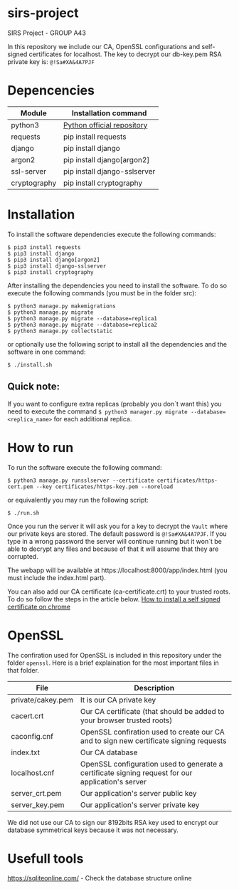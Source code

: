 # sirs-project
SIRS Project - GROUP A43

In this repository we include our CA, OpenSSL configurations and self-signed certificates for localhost.
The key to decrypt our db-key.pem RSA private key is: `@!Sa#XA&4A7PJF`


# Depencencies
| Module | Installation command |
| ------ | -------------------- |
|python3 | [Python official repository](https://www.python.org/downloads/)
|requests| pip install requests |
|django  | pip install django   |
|argon2  | pip install django[argon2] |
|ssl-server | pip install django-sslserver|
|cryptography | pip install cryptography|


# Installation
To install the software dependencies execute the following commands:
``` ssh
$ pip3 install requests
$ pip3 install django
$ pip3 install django[argon2]
$ pip3 install django-sslserver
$ pip3 install cryptography
```

After installing the dependencies you need to install the software. To do so execute the following commands (you must be in the folder src):
``` ssh
$ python3 manage.py makemigrations
$ python3 manage.py migrate
$ python3 manage.py migrate --database=replica1
$ python3 manage.py migrate --database=replica2
$ python3 manage.py collectstatic
```

or optionally use the following script to install all the dependencies and the software in one command:

``` ssh
$ ./install.sh
```


## Quick note:
If you want to configure extra replicas (probably you don´t want this) you need to execute the command `$ python3 manager.py migrate --database=<replica_name>` for each additional replica.


# How to run
To run the software execute the following command:
``` ssh
$ python3 manage.py runsslserver --certificate certificates/https-cert.pem --key certificates/https-key.pem --noreload
```

or equivalently you may run the following script:

``` ssh
$ ./run.sh
```

Once you run the server it will ask you for a key to decrypt the `Vault` where our private keys are stored. The default password is `@!Sa#XA&4A7PJF`. If you type in a wrong password the server will continue running but it won´t be able to decrypt any files and because of that it will assume that they are corrupted.


The webapp will be available at https://localhost:8000/app/index.html (you must include the index.html part).

You can also add our CA certificate (ca-certificate.crt) to your trusted roots. To do so follow the steps in the article below.
[How to install a self signed certificate on chrome](https://stackoverflow.com/questions/7580508/getting-chrome-to-accept-self-signed-localhost-certificate?page=1&tab=votes#tab-top)

# OpenSSL
The confiration used for OpenSSL is included in this repository under the folder `openssl`.
Here is a brief explaination for the most important files in that folder.

| File | Description |
| ------ | -------------------- |
|private/cakey.pem | It is our CA private key |
|cacert.crt| Our CA certificate (that should be added to your browser trusted roots) |
|caconfig.cnf  | OpenSSL confiration used to create our CA and to sign new certificate signing requests   |
|index.txt  | Our CA database |
|localhost.cnf | OpenSSL configuration used to generate a certificate signing request for our application's server |
|server_crt.pem | Our application's server public key|
|server_key.pem | Our application's server private key|

We did not use our CA to sign our 8192bits RSA key used to encrypt our database symmetrical keys because it was not necessary.

# Usefull tools
https://sqliteonline.com/ - Check the database structure online
